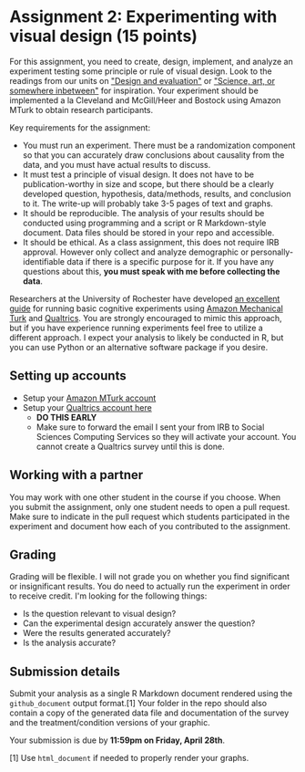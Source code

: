 
Assignment 2: Experimenting with visual design (15 points)
==========================================================

For this assignment, you need to create, design, implement, and analyze an experiment testing some principle or rule of visual design. Look to the readings from our units on ["Design and evaluation"](../notes/day3-notes.html) or ["Science, art, or somewhere inbetween"](../notes/day5-notes.html) for inspiration. Your experiment should be implemented a la Cleveland and McGill/Heer and Bostock using Amazon MTurk to obtain research participants.

Key requirements for the assignment:

-   You must run an experiment. There must be a randomization component so that you can accurately draw conclusions about causality from the data, and you must have actual results to discuss.
-   It must test a principle of visual design. It does not have to be publication-worthy in size and scope, but there should be a clearly developed question, hypothesis, data/methods, results, and conclusion to it. The write-up will probably take 3-5 pages of text and graphs.
-   It should be reproducible. The analysis of your results should be conducted using programming and a script or R Markdown-style document. Data files should be stored in your repo and accessible.
-   It should be ethical. As a class assignment, this does not require IRB approval. However only collect and analyze demographic or personally-identifiable data if there is a specific purpose for it. If you have any questions about this, **you must speak with me before collecting the data**.

Researchers at the University of Rochester have developed [an excellent guide](http://amandapogue.github.io/Qualtrics_Tutorial/) for running basic cognitive experiments using [Amazon Mechanical Turk](https://www.mturk.com/mturk/welcome) and [Qualtrics](https://sscs.uchicago.edu/page/qualtrics). You are strongly encouraged to mimic this approach, but if you have experience running experiments feel free to utilize a different approach. I expect your analysis to likely be conducted in R, but you can use Python or an alternative software package if you desire.

Setting up accounts
-------------------

-   Setup your [Amazon MTurk account](https://www.mturk.com/mturk/welcome)
-   Setup your [Qualtrics account here](https://sscs.uchicago.edu/page/qualtrics)
    -   **DO THIS EARLY**
    -   Make sure to forward the email I sent your from IRB to Social Sciences Computing Services so they will activate your account. You cannot create a Qualtrics survey until this is done.

Working with a partner
----------------------

You may work with one other student in the course if you choose. When you submit the assignment, only one student needs to open a pull request. Make sure to indicate in the pull request which students participated in the experiment and document how each of you contributed to the assignment.

Grading
-------

Grading will be flexible. I will not grade you on whether you find significant or insignificant results. You do need to actually run the experiment in order to receive credit. I'm looking for the following things:

-   Is the question relevant to visual design?
-   Can the experimental design accurately answer the question?
-   Were the results generated accurately?
-   Is the analysis accurate?

Submission details
------------------

Submit your analysis as a single R Markdown document rendered using the `github_document` output format.[1] Your folder in the repo should also contain a copy of the generated data file and documentation of the survey and the treatment/condition versions of your graphic.

Your submission is due by **11:59pm on Friday, April 28th**.

[1] Use `html_document` if needed to properly render your graphs.
